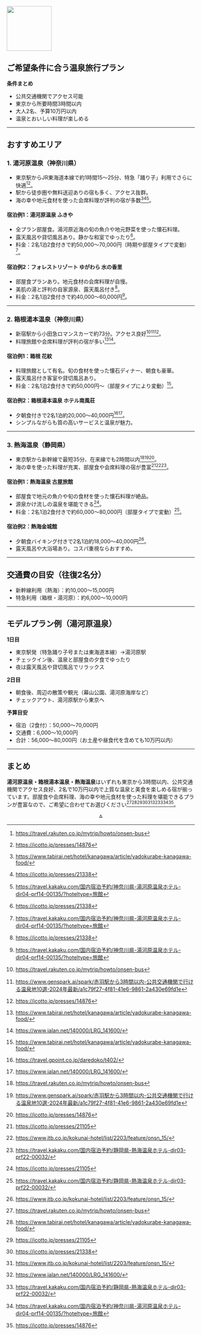 <img src="https://r2cdn.perplexity.ai/pplx-full-logo-primary-dark%402x.png" class="logo" width="120"/>

## ご希望条件に合う温泉旅行プラン

**条件まとめ**

- 公共交通機関でアクセス可能
- 東京から所要時間3時間以内
- 大人2名、予算10万円以内
- 温泉とおいしい料理が楽しめる

---

## おすすめエリア

### 1. 湯河原温泉（神奈川県）

- 東京駅からJR東海道本線で約1時間15～25分、特急「踊り子」利用でさらに快適[^1_1][^1_14]。
- 駅から徒歩圏や無料送迎ありの宿も多く、アクセス抜群。
- 海の幸や地元食材を使った会席料理が評判の宿が多数[^1_2][^1_4][^1_13]。


#### 宿泊例1：湯河原温泉 ふきや

- 全プラン部屋食。湯河原近海の旬の魚介や地元野菜を使った懐石料理。
- 露天風呂や貸切風呂あり。静かな和室でゆったり[^1_4]。
- 料金：2名1泊2食付きで約50,000～70,000円（時期や部屋タイプで変動）[^1_13]。


#### 宿泊例2：フォレストリゾート ゆがわら 水の香里

- 部屋食プランあり。地元食材の会席料理が自慢。
- 美肌の湯と評判の自家源泉、露天風呂付き[^1_4]。
- 料金：2名1泊2食付きで約40,000～60,000円[^1_13]。

---

### 2. 箱根湯本温泉（神奈川県）

- 新宿駅から小田急ロマンスカーで約73分。アクセス良好[^1_1][^1_12][^1_14]。
- 料理旅館や会席料理が評判の宿が多い[^1_2][^1_9]。


#### 宿泊例1：箱根 花紋

- 料理旅館として有名。旬の食材を使った懐石ディナー、朝食も豪華。
- 露天風呂付き客室や貸切風呂あり。
- 料金：2名1泊2食付きで約50,000円～（部屋タイプにより変動）[^1_2]。


#### 宿泊例2：箱根湯本温泉 ホテル南風荘

- 夕朝食付きで2名1泊約20,000～40,000円[^1_5][^1_9]。
- シンプルながらも質の高いサービスと温泉が魅力。

---

### 3. 熱海温泉（静岡県）

- 東京駅から新幹線で最短35分、在来線でも2時間以内[^1_1][^1_12][^1_14]。
- 海の幸を使った料理が充実、部屋食や会席料理の宿が豊富[^1_3][^1_6][^1_10]。


#### 宿泊例1：熱海温泉 古屋旅館

- 部屋食で地元の魚介や旬の食材を使った懐石料理が絶品。
- 源泉かけ流しの温泉を堪能できる[^1_3]。
- 料金：2名1泊2食付きで約60,000～80,000円（部屋タイプで変動）[^1_10]。


#### 宿泊例2：熱海金城館

- 夕朝食バイキング付きで2名1泊約18,000～40,000円[^1_6]。
- 露天風呂や大浴場あり。コスパ重視ならおすすめ。

---

## 交通費の目安（往復2名分）

- 新幹線利用（熱海）：約10,000～15,000円
- 特急利用（箱根・湯河原）：約6,000～10,000円

---

## モデルプラン例（湯河原温泉）

**1日目**

- 東京駅発（特急踊り子号または東海道本線）→湯河原駅
- チェックイン後、温泉と部屋食の夕食でゆったり
- 夜は露天風呂や貸切風呂でリラックス

**2日目**

- 朝食後、周辺の散策や観光（幕山公園、湯河原海岸など）
- チェックアウト、湯河原駅から東京へ

**予算目安**

- 宿泊（2食付）：50,000～70,000円
- 交通費：6,000～10,000円
- 合計：56,000～80,000円（お土産や昼食代を含めても10万円以内）

---

## まとめ

**湯河原温泉・箱根湯本温泉・熱海温泉**はいずれも東京から3時間以内、公共交通機関でアクセス良好、2名で10万円以内で上質な温泉と美食を楽しめる宿が揃っています。部屋食や会席料理、海の幸や地元食材を使った料理を堪能できるプランが豊富なので、ご希望に合わせてお選びください[^1_1][^1_2][^1_3][^1_4][^1_6][^1_9][^1_10][^1_13][^1_14]。

<div style="text-align: center">⁂</div>

[^1_1]: https://travel.rakuten.co.jp/mytrip/howto/onsen-bus

[^1_2]: https://www.tabirai.net/hotel/kanagawa/article/yadokurabe-kanagawa-food/

[^1_3]: https://icotto.jp/presses/21105

[^1_4]: https://icotto.jp/presses/21338

[^1_5]: https://travel.gpoint.co.jp/daredoko/t402/

[^1_6]: https://www.jtb.co.jp/kokunai-hotel/list/2203/feature/onsn_15/

[^1_7]: https://www.jtb.co.jp/kokunai-hotel/list/1406/feature/onsn_10/

[^1_8]: https://www.jalan.net/news/article/138499/

[^1_9]: https://www.jalan.net/140000/LRG_141600/

[^1_10]: https://travel.kakaku.com/国内宿泊予約/静岡県-熱海温泉ホテル-dir03-prf22-00032/

[^1_11]: https://travel.kakaku.com/国内宿泊予約/神奈川県-湯河原ホテル-dir03-prf14-00064/

[^1_12]: https://www.genspark.ai/spark/赤羽駅から3時間以内-公共交通機関で行ける温泉地10選-2024年最新/a1c79f27-4f81-41e6-9861-2a430e69fd1e

[^1_13]: https://travel.kakaku.com/国内宿泊予約/神奈川県-湯河原温泉ホテル-dir04-prf14-00135/?hoteltype=旅館

[^1_14]: https://icotto.jp/presses/14876

[^1_15]: https://detail.chiebukuro.yahoo.co.jp/qa/question_detail/q13187250973

[^1_16]: https://travel.gpoint.co.jp/daredoko/t1050/

[^1_17]: https://www.ikyu.com/concierge/100484

[^1_18]: https://www.nta.co.jp/media/tripa/articles/O9SZD

[^1_19]: https://www.ikyu.com/hakone/160418/si23/

[^1_20]: https://www.yukoyuko.net/special/t00046/L03/P14/S140007

[^1_21]: https://travel.rakuten.co.jp/share/batch/rrg_pg/pgenerator/hotel/id205/7911/index.html

[^1_22]: https://travel.yahoo.co.jp/hakone/160418/t107/

[^1_23]: https://www.ozmall.co.jp/travel/stay/kanagawa/area/area_1402/ryokan/kwd_4/list/

[^1_24]: https://www.ikyu.com/onsen/140050/si23/

[^1_25]: https://tabiiro.jp/yado/theme/highquality_cuisine/ranking/izuhakone/

[^1_26]: https://www.ikyu.com/hakone/160615/si23/

[^1_27]: https://www.yukoyuko.net/special/t00046/L04/P14/O0144

[^1_28]: https://www.jtb.co.jp/kokunai-hotel/list/1406/feature/onsen_food/

[^1_29]: https://www.yukoyuko.net/special/t00046/L05/P15/S150001

[^1_30]: https://travel.yahoo.co.jp/area/ma014012/t107/ranking/?accommodation_types=INN

[^1_31]: https://travel.rakuten.co.jp/ranking/hakone/14_0003_0_0_0_0.html

[^1_32]: https://travel.rakuten.co.jp/yado/kanagawa/hakone.html

[^1_33]: https://www.hakonenavi.jp/feature/19184

[^1_34]: https://www.rurubu.travel/couplevalue/city/japan/hakone

[^1_35]: https://www.his-vacation.com/area/kanagawa/1416/?px=10000\&sr=pop

[^1_36]: https://www.jtb.co.jp/kokunai-hotel/list/feature/hakone_onsn_10/

[^1_37]: https://www.atamispa.com/search/

[^1_38]: https://www.ikyu.com/hakone/160418/t122/

[^1_39]: https://www.yukoyuko.net/special/t00249/L04/P15/O0008

[^1_40]: https://www.yukoyuko.net/special/t00249/L04/P14/O0144

[^1_41]: https://www.yukoyuko.net/special/t00304/L03/P14/S140007

[^1_42]: https://travel.rakuten.co.jp/yado/shizuoka/atami.html

[^1_43]: https://www.yukoyuko.net/special/t00161/L04/P14/O0144

[^1_44]: https://www.rurubu.travel/ryokanhalfboard/city/japan/hakone

[^1_45]: https://www.jalan.net/news/article/414642/

[^1_46]: https://www.yukoyuko.net/onsen/ranking/access/L03

[^1_47]: https://www.ikyu.com/hakone/160418/t107/

[^1_48]: https://travel.biglobe.ne.jp/onsen/stay/heyasyoku/atami_1.html

[^1_49]: https://www.ikyu.com/onsen/140050/t107/

[^1_50]: https://www.ikyu.com/hakone/160615/t107/

